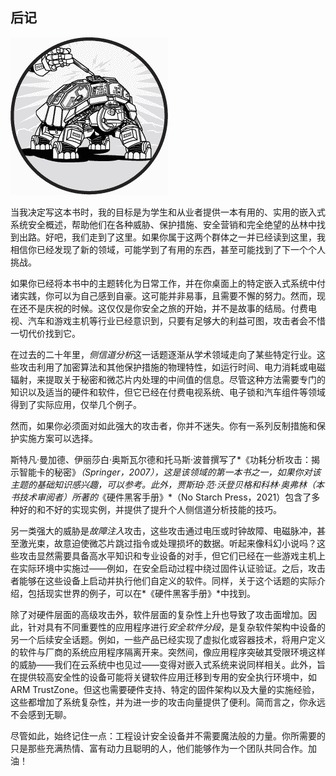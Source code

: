 ## **后记**

![图片](img/common.jpg)

当我决定写这本书时，我的目标是为学生和从业者提供一本有用的、实用的嵌入式系统安全概述，帮助他们在各种威胁、保护措施、安全营销和完全绝望的丛林中找到出路。好吧，我们走到了这里。如果你属于这两个群体之一并已经读到这里，我相信你已经发现了新的领域，可能学到了有用的东西，甚至可能找到了下一个个人挑战。

如果你已经将本书中的主题转化为日常工作，并在你桌面上的特定嵌入式系统中付诸实践，你可以为自己感到自豪。这可能并非易事，且需要不懈的努力。然而，现在还不是庆祝的时候。这仅仅是你安全之旅的开始，并不是故事的结局。付费电视、汽车和游戏主机等行业已经意识到，只要有足够大的利益可图，攻击者会不惜一切代价找到它。

在过去的二十年里，*侧信道分析*这一话题逐渐从学术领域走向了某些特定行业。这些攻击利用了加密算法和其他保护措施的物理特性，如运行时间、电力消耗或电磁辐射，来提取关于秘密和微芯片内处理的中间值的信息。尽管这种方法需要专门的知识以及适当的硬件和软件，但它已经在付费电视系统、电子锁和汽车组件等领域得到了实际应用，仅举几个例子。

然而，如果你必须面对如此强大的攻击者，你并不迷失。你有一系列反制措施和保护实施方案可以选择。

斯特凡·曼加德、伊丽莎白·奥斯瓦尔德和托马斯·波普撰写了*《功耗分析攻击：揭示智能卡的秘密》*（Springer，2007），这是该领域的第一本书之一，如果你对该主题的基础知识感兴趣，可以参考。此外，贾斯珀·范·沃登贝格和科林·奥弗林（本书技术审阅者）所著的*《硬件黑客手册》*（No Starch Press，2021）包含了多种好的和不好的实现实例，并提供了提升个人侧信道分析技能的技巧。

另一类强大的威胁是*故障注入*攻击，这些攻击通过电压或时钟故障、电磁脉冲，甚至激光束，故意迫使微芯片跳过指令或处理损坏的数据。听起来像科幻小说吗？这些攻击显然需要具备高水平知识和专业设备的对手，但它们已经在一些游戏主机上在实际环境中实施过——例如，在安全启动过程中绕过固件认证验证。之后，攻击者能够在这些设备上启动并执行他们自定义的软件。同样，关于这个话题的实际介绍，包括现实世界的例子，可以在*《硬件黑客手册》*中找到。

除了对硬件层面的高级攻击外，软件层面的复杂性上升也导致了攻击面增加。因此，针对具有不同重要性的应用程序进行*安全软件分段*，是复杂软件架构中设备的另一个后续安全话题。例如，一些产品已经实现了虚拟化或容器技术，将用户定义的软件与厂商的系统应用程序隔离开来。突然间，像应用程序突破其受限环境这样的威胁——我们在云系统中也见过——变得对嵌入式系统来说同样相关。此外，旨在提供较高安全性的设备可能将关键软件应用迁移到专用的安全执行环境中，如 ARM TrustZone。但这也需要硬件支持、特定的固件架构以及大量的实施经验，这些都增加了系统复杂性，并为进一步的攻击向量提供了便利。简而言之，你永远不会感到无聊。

尽管如此，始终记住一点：工程设计安全设备并不需要魔法般的力量。你所需要的只是那些充满热情、富有动力且聪明的人，他们能够作为一个团队共同合作。加油！
